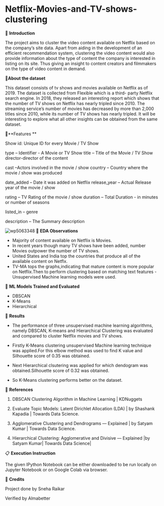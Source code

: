# Netflix-Movies-and-TV-shows-clustering

📖 **Introduction**


The project aims to cluster the video content available on Netflix based on the company’s site data. Apart from aiding in the development of an efficient recommendation system, clustering the video content would also provide information about the type of content the company is interested in listing on its site. Thus giving an insight to content creators and filmmakers on the type of video content in demand.



📖**About the dataset**


This dataset consists of tv shows and movies available on Netflix as of 2019. The dataset is collected from Flexible which is a third- party Netflix search engine.
In 2018, they released an interesting report which shows that the number of TV shows on Netflix has nearly tripled since 2010. The streaming service’s number of movies has decreased by more than 2,000 titles since 2010, while its number of TV shows has nearly tripled. It will be interesting to explore what all other insights can be obtained from the same dataset.

📖**Features **

Show id: Unique ID for every Movie / TV Show

type – Identifier - A Movie or TV Show title – Title of the Movie / TV Show director-director of the content

cast –Actors involved in the movie / show country – Country where the movie / show was produced

date_added – Date it was added on Netflix release_year – Actual Release year of the movie / show

rating – TV Rating of the movie / show duration – Total Duration - in minutes or number of seasons

listed_in – genre

description – The Summary description



![wp5063348](https://user-images.githubusercontent.com/80422212/200168358-cca94047-febc-409b-b137-340cb59b6e9f.jpg)
📖 **EDA Observations**

* Majority of content available on Netflix is Movies.
* In recent years though many TV shows have been added, number Movies outpower the number of TV shows.
* United States and India top the countries that produce all of the available content on Netflx.
* TV-MA tops the graphs,indicating that mature content is more popular on Netflix.Then to perform clustering based on matching text features - Unsupervised Machine learning models were used.





📖 **ML Models Trained and Evaluated**

* DBSCAN
* K-Means
* Hierarchical


📖 **Results**

* The performance of three unsupervised machine learning algorithms, namely DBSCAN, K-means and Hierarchical Clustering was evaluated and compared to cluster Netflix movies and TV shows.

* Firstly K-Means clustering unsupervised Machine learning technique was applied.For this elbow method was used to find K value and Silhouette score of 0.35 was obtained.

* Next Hierarchical clsutering was applied for which dendogram was obtained.Silhouette score of 0.32 was obtained.

* So K-Means clustering performs better on the dataset.

📖 **References**


1. DBSCAN Clustering Algorithm in Machine Learning | KDNuggets

2. Evaluate Topic Models: Latent Dirichlet Allocation (LDA) | by Shashank Kapadia | Towards Data Science.

3. Agglomerative Clustering and Dendrograms — Explained | by Satyam Kumar | Towards Data Science.


4. Hierarchical Clustering: Agglomerative and Divisive — Explained |by Satyam Kumar| Towards Data Science|



📋 **Execution Instruction**

The given IPython Notebook can be either downloaded to be run locally on Jupyter Notebook or on Google Colab via browser.



 
📜 **Credits**

Project done by Sneha Raikar

Verified by Almabetter




